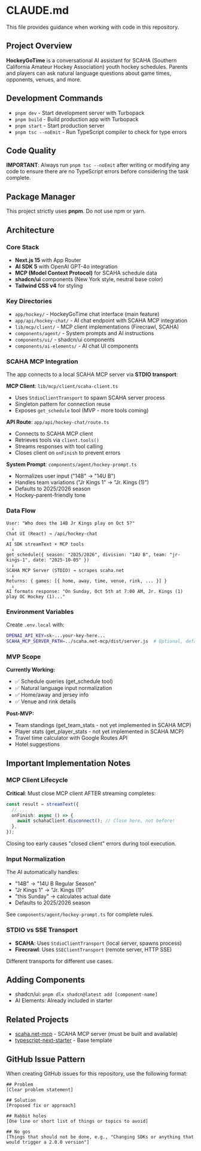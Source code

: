 # CLAUDE.md

This file provides guidance when working with code in this repository.

## Project Overview

**HockeyGoTime** is a conversational AI assistant for SCAHA (Southern California Amateur Hockey Association) youth hockey schedules. Parents and players can ask natural language questions about game times, opponents, venues, and more.

## Development Commands

- `pnpm dev` - Start development server with Turbopack
- `pnpm build` - Build production app with Turbopack
- `pnpm start` - Start production server
- `pnpm tsc --noEmit` - Run TypeScript compiler to check for type errors

## Code Quality

**IMPORTANT**: Always run `pnpm tsc --noEmit` after writing or modifying any code to ensure there are no TypeScript errors before considering the task complete.

## Package Manager

This project strictly uses **pnpm**. Do not use npm or yarn.

## Architecture

### Core Stack
- **Next.js 15** with App Router
- **AI SDK 5** with OpenAI GPT-4o integration
- **MCP (Model Context Protocol)** for SCAHA schedule data
- **shadcn/ui** components (New York style, neutral base color)
- **Tailwind CSS v4** for styling

### Key Directories
- `app/hockey/` - HockeyGoTime chat interface (main feature)
- `app/api/hockey-chat/` - AI chat endpoint with SCAHA MCP integration
- `lib/mcp/client/` - MCP client implementations (Firecrawl, SCAHA)
- `components/agent/` - System prompts and AI instructions
- `components/ui/` - shadcn/ui components
- `components/ai-elements/` - AI chat UI components

### SCAHA MCP Integration

The app connects to a local SCAHA MCP server via **STDIO transport**:

**MCP Client**: `lib/mcp/client/scaha-client.ts`
- Uses `StdioClientTransport` to spawn SCAHA server process
- Singleton pattern for connection reuse
- Exposes `get_schedule` tool (MVP - more tools coming)

**API Route**: `app/api/hockey-chat/route.ts`
- Connects to SCAHA MCP client
- Retrieves tools via `client.tools()`
- Streams responses with tool calling
- Closes client on `onFinish` to prevent errors

**System Prompt**: `components/agent/hockey-prompt.ts`
- Normalizes user input ("14B" → "14U B")
- Handles team variations ("Jr Kings 1" → "Jr. Kings (1)")
- Defaults to 2025/2026 season
- Hockey-parent-friendly tone

### Data Flow

```
User: "Who does the 14B Jr Kings play on Oct 5?"
  ↓
Chat UI (React) → /api/hockey-chat
  ↓
AI SDK streamText + MCP tools
  ↓
get_schedule({ season: "2025/2026", division: "14U B", team: "jr-kings-1", date: "2025-10-05" })
  ↓
SCAHA MCP Server (STDIO) → scrapes scaha.net
  ↓
Returns: { games: [{ home, away, time, venue, rink, ... }] }
  ↓
AI formats response: "On Sunday, Oct 5th at 7:00 AM, Jr. Kings (1) play OC Hockey (1)..."
```

### Environment Variables

Create `.env.local` with:
```bash
OPENAI_API_KEY=sk-...your-key-here...
SCAHA_MCP_SERVER_PATH=../scaha.net-mcp/dist/server.js  # Optional, defaults to this
```

### MVP Scope

**Currently Working:**
- ✅ Schedule queries (get_schedule tool)
- ✅ Natural language input normalization
- ✅ Home/away and jersey info
- ✅ Venue and rink details

**Post-MVP:**
- Team standings (get_team_stats - not yet implemented in SCAHA MCP)
- Player stats (get_player_stats - not yet implemented in SCAHA MCP)
- Travel time calculator with Google Routes API
- Hotel suggestions

## Important Implementation Notes

### MCP Client Lifecycle

**Critical**: Must close MCP client AFTER streaming completes:

```typescript
const result = streamText({
  // ...
  onFinish: async () => {
    await schahaClient.disconnect(); // Close here, not before!
  },
});
```

Closing too early causes "closed client" errors during tool execution.

### Input Normalization

The AI automatically handles:
- "14B" → "14U B Regular Season"
- "Jr Kings 1" → "Jr. Kings (1)"
- "this Sunday" → calculates actual date
- Defaults to 2025/2026 season

See `components/agent/hockey-prompt.ts` for complete rules.

### STDIO vs SSE Transport

- **SCAHA**: Uses `StdioClientTransport` (local server, spawns process)
- **Firecrawl**: Uses `SSEClientTransport` (remote server, HTTP SSE)

Different transports for different use cases.

## Adding Components

- shadcn/ui: `pnpm dlx shadcn@latest add [component-name]`
- AI Elements: Already included in starter

## Related Projects

- [scaha.net-mcp](https://github.com/joerawr/scaha.net-mcp) - SCAHA MCP server (must be built and available)
- [typescript-next-starter](https://github.com/AgentEngineer-ing/typescript-next-starter) - Base template

## GitHub Issue Pattern

When creating GitHub issues for this repository, use the following format:

```
## Problem
[Clear problem statement]

## Solution
[Proposed fix or approach]

## Rabbit holes
[One line or short list of things or topics to avoid]

## No gos
[Things that should not be done, e.g., "Changing SDKs or anything that would trigger a 2.0.0 version"]
```
